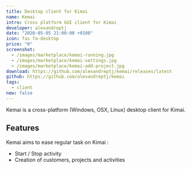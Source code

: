 ```yaml
---
title: Desktop client for Kimai
name: Kemai
intro: Cross platform GUI client for Kimai
developer: alexandreptj
date: "2020-05-05 21:00:00 +0100"
icon: fas fa-desktop
price: "0"
screenshot: 
  - /images/marketplace/kemai-running.jpg
  - /images/marketplace/kemai-settings.jpg
  - /images/marketplace/kemai-add-project.jpg
download: https://github.com/alexandreptj/kemai/releases/latest
github: https://github.com/alexandreptj/kemai
tags:
  - client
new: false
---
```


Kemai is a cross-platform (Windows, OSX, Linux) desktop client for Kimai.

## Features

Kemai aims to ease regular task on Kimai :

- Start / Stop activity
- Creation of customers, projects and activities
